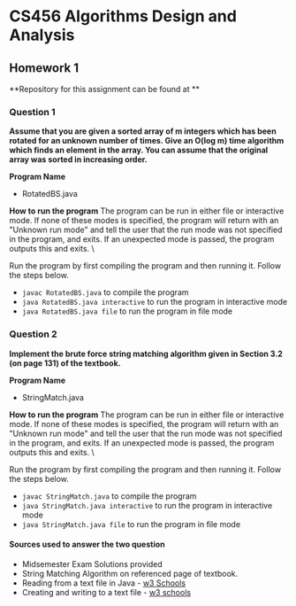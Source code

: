 # CS456 Algorithms Design and Analysis 
## Homework 1 
**Repository for this assignment can be found at **

### Question 1 
**Assume that you are given a sorted array of m integers which has been rotated for an unknown number of times. Give an O(log m) time algorithm which finds an element in the array. You can assume that the original array was sorted in increasing order.**

**Program Name** 
* RotatedBS.java 

**How to run the program** 
The program can be run in either file or interactive mode. If none of these modes is specified, the program will return with an "Unknown run mode" and tell the user that the run mode was not specified in the program, and exits. If an unexpected mode is passed, the program outputs this and exits.
\

Run the program by first compiling the program and then running it. Follow the steps below. 
* <code>javac RotatedBS.java</code> to compile the program 
* <code>java RotatedBS.java interactive</code> to run the program in interactive mode
* <code>java RotatedBS.java file</code> to run the program in file mode

### Question 2
**Implement the brute force string matching algorithm given in Section 3.2 (on page 131) of the textbook.**

**Program Name** 
* StringMatch.java 

**How to run the program** 
The program can be run in either file or interactive mode. If none of these modes is specified, the program will return with an "Unknown run mode" and tell the user that the run mode was not specified in the program, and exits. If an unexpected mode is passed, the program outputs this and exits.
\

Run the program by first compiling the program and then running it. Follow the steps below. 
* <code>javac StringMatch.java</code> to compile the program 
* <code>java StringMatch.java interactive</code> to run the program in interactive mode
* <code>java StringMatch.java file</code> to run the program in file mode

#### Sources used to answer the two question
* Midsemester Exam Solutions provided
* String Matching Algorithm on referenced page of textbook.
* Reading from a text file in Java - [w3 Schools](https://www.w3schools.com/java/java_files_read.asp)
* Creating and writing to a text file - [w3 schools](https://www.w3schools.com/java/java_files_create.asp)
